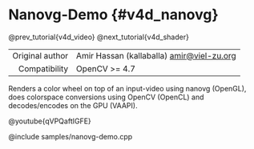 # Nanovg-Demo {#v4d_nanovg}

@prev_tutorial{v4d_video}
@next_tutorial{v4d_shader}

|    |    |
| -: | :- |
| Original author | Amir Hassan (kallaballa) <amir@viel-zu.org> |
| Compatibility | OpenCV >= 4.7 |

Renders a color wheel on top of an input-video using nanovg (OpenGL), does colorspace conversions using OpenCV (OpenCL) and decodes/encodes on the GPU (VAAPI).

@youtube{qVPQaftIGFE}

@include samples/nanovg-demo.cpp
